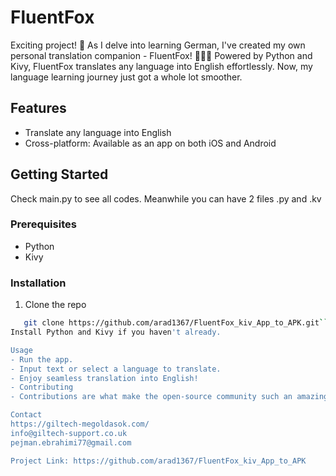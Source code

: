 # FluentFox

Exciting project! 🌟 As I delve into learning German, I've created my own personal translation companion - FluentFox! 🦊🇩🇪 Powered by Python and Kivy,
FluentFox translates any language into English effortlessly. Now, my language learning journey just got a whole lot smoother. 

## Features

- Translate any language into English
- Cross-platform: Available as an app on both iOS and Android

## Getting Started

Check main.py to see all codes. Meanwhile you can have 2 files .py and .kv

### Prerequisites

- Python
- Kivy

### Installation

1. Clone the repo
```sh
   git clone https://github.com/arad1367/FluentFox_kiv_App_to_APK.git```
Install Python and Kivy if you haven't already.

Usage
- Run the app.
- Input text or select a language to translate.
- Enjoy seamless translation into English!
- Contributing
- Contributions are what make the open-source community such an amazing place to learn, inspire, and create. Any contributions you make are greatly appreciated.

Contact
https://giltech-megoldasok.com/
info@giltech-support.co.uk
pejman.ebrahimi77@gmail.com

Project Link: https://github.com/arad1367/FluentFox_kiv_App_to_APK
